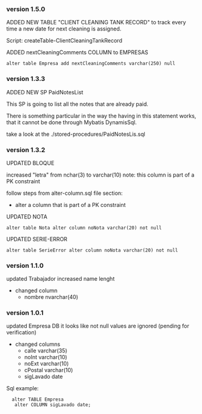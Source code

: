 
### version 1.5.0
ADDED NEW TABLE "CLIENT CLEANING TANK RECORD" to track every time a 
new date for next cleaning is assigned.

Script: createTable-ClientCleaningTankRecord

ADDED nextCleaningComments COLUMN to EMPRESAS

`alter table Empresa
add nextCleaningComments varchar(250) null`

### version 1.3.3
ADDED NEW SP PaidNotesList

This SP is going to list all the notes that are already paid.

There is something particular in the way the having in this statement works, that it cannot be done 
through Mybatis DynamisSql.

take a look at the ./stored-procedures/PaidNotesLis.sql

### version 1.3.2
UPDATED BLOQUE

increased "letra" from nchar(3) to varchar(10)
note: this column is part of a PK constraint

follow steps from alter-column.sql file section: 
- alter a column that is part of a PK constraint

UPDATED NOTA

`alter table Nota alter column noNota varchar(20) not null`

UPDATED SERIE-ERROR

`alter table SerieError alter column noNota varchar(20) not null`
 
### version 1.1.0
updated Trabajador
increased name lenght
- changed column
  - nombre nvarchar(40)

### version 1.0.1
updated Empresa DB
it looks like not null values are ignored (pending for verification)
- changed columns
  - calle varchar(35)
  - noInt varchar(10)
  - noExt varchar(10)
  - cPostal varchar(10)
  - sigLavado date 

Sql example:
```
  alter TABLE Empresa
   alter COLUMN sigLavado date;
```